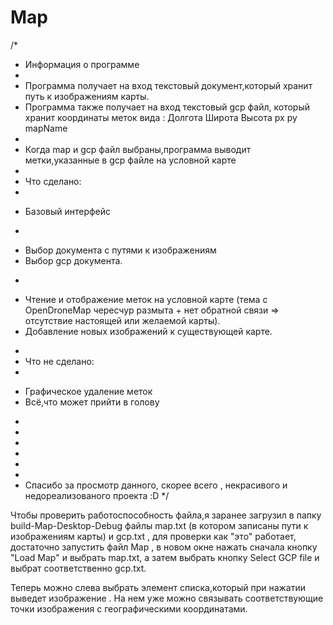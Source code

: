 # Map


/*
 * Информация о программе
 *
 * Программа получает на вход текстовый документ,который хранит путь к изображениям карты.
 * Программа также получает на вход текстовый gcp файл, который хранит координаты меток вида : Долгота Широта Высота px py mapName
 *
 * Когда map и gcp файл выбраны,программа выводит метки,указанные в gcp файле на условной карте
 *
 * Что сделано:
 *
  + Базовый интерфейс
 *
  + Выбор документа с путями к изображениям
  + Выбор gcp документа.
 *
  + Чтение и отображение меток на условной карте (тема с OpenDroneMap чересчур размыта + нет обратной связи => отсутствие настоящей или желаемой карты).
  + Добавление новых изображений к существующей карте.
 *
 * Что не сделано:
 *
  - Графическое удаление меток
  - Всё,что может прийти в голову
 *
 *
 *
 *
 *
 *
 * Спасибо за просмотр данного, скорее всего , некрасивого и недореализованого проекта :D
 */


Чтобы проверить работоспособность файла,я заранее загрузил в папку build-Map-Desktop-Debug файлы map.txt (в котором записаны пути к изображениям карты) и gcp.txt ,
для проверки как "это" работает, достаточно запустить файл Map , в новом окне нажать сначала кнопку "Load Map" и выбрать map.txt,
а затем выбрать кнопку Select GCP file и выбрат соответственно gcp.txt. 

Теперь можно слева выбрать элемент списка,который при нажатии выведет изображение . На нем уже можно связывать соответствующие точки изображения с географическими координатами.